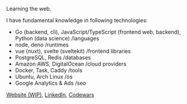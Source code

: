 Learning the web.

I have fundamental knowledge in following technologies:
- Go (backend, cli), JavaScript/TypeScript (frontend web, backend), Python (data science) /languages
- node, deno /runtimes
- vue (nuxt), svelte (sveltekit) /frontend libraries
- PostgreSQL, Redis /databases
- Amazon AWS, DigitalOcean /cloud providers
- Docker, Task, Caddy /tools
- Ubuntu, Arch Linux /os
- Google Analytics & Ads /seo

[Website (WIP)](niewolinsky.dev), [LinkedIn](https://www.linkedin.com/in/przemys%C5%82aw-niewoli%C5%84ski-847521245/), [Codewars](https://www.codewars.com/users/Niewolinsky)
